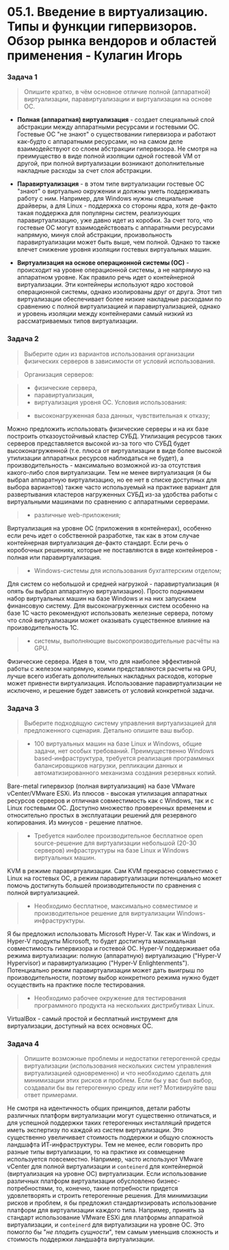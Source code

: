 # 05.1. Введение в виртуализацию. Типы и функции гипервизоров. Обзор рынка вендоров и областей применения - Кулагин Игорь
### Задача 1
> Опишите кратко, в чём основное отличие полной (аппаратной) виртуализации, паравиртуализации и виртуализации на основе ОС.

- **Полная (аппаратная) виртуализация** - создает специальный слой абстракции между аппаратными ресурсами и гостевыми ОС. Гостевые ОС "не знают" о существовании гипервизора и работают как-будто с аппаратными ресурсами, но на самом деле взаимодействуют со слоем абстракции гипервизора. Не смотря на преимущество в виде полной изоляции одной гостевой VM от другой, при полной виртуализации возникают дополнительные накладные расходы за счет слоя абстракции.

- **Паравиртуализация** - в этом типе виртуализации гостевые ОС "знают" о виртуально окружении и должны уметь поддерживать работу с ним. Например, для Windows нужны специальные драйверы, а для Linux - поддержка со стороны ядра, хотя де-факто такая поддержка для популярны систем, реализующих паравиртуализацию, уже давно идет из коробки. За счет того, что гостевые ОС могут взаимодействовать с аппаратными ресурсами напрямую, минуя слой абстракции, произвольность паравиртуализации может быть выше, чем полной. Однако то также влечет снижение уровня изоляции гостевых виртуальных машин.

- **Виртуализация на основе операционной системы (ОС)** - происходит на уровне операционной системы, а не напрямую на аппаратном уровне. Как правило речь идет о контейнерной виртуализации. Эти контейнеры используют ядро хостовой операционной системы, однако изолированы друг от друга. Этот тип виртуализации обеспечивает более низкие накладные расходами по сравнению с полной виртуализацией и паравиртуализацией, однако и уровень изоляции между контейнерами самый низкий из рассматриваемых типов виртуализации.

### Задача 2
> Выберите один из вариантов использования организации физических серверов в зависимости от условий использования.

> Организация серверов:

> - физические сервера,
> - паравиртуализация,
> - виртуализация уровня ОС.
> Условия использования:

> - высоконагруженная база данных, чувствительная к отказу;

Можно предложить использовать физические серверы и на их базе построить отказоустойчивый кластер СУБД. Утилизация ресурсов таких серверов представляется высокой из-за того что СУБД будет высоконагруженной (т.е. плюса от виртуализации в виде более высокой утилизации аппаратных ресурсов наблюдаться не будет), а производительность - максимально возможной из-за отсутствия какого-либо слоя виртуализации. Тем не менее виртуализация (я бы выбрал аппаратную виртуализацию, но ее нет в списке доступных для выбора вариантов) также часто используемый на практике вариант для развертывания кластеров нагруженных СУБД из-за удобства работы с виртуальными машинами по сравнению с аппаратными серверами.

> - различные web-приложения;

Виртуализация на уровне ОС (приложения в контейнерах), особенно если речь идет о собственной разработке, так как в этом случае контейнерная виртуализация де-факто стандарт. Если речь о коробочных решениях, которые не поставляются в виде контейнеров - полная или паравиртуализация.

> - Windows-системы для использования бухгалтерским отделом;

Для систем со небольшой и средней нагрузкой - паравиртуализация (я опять бы выбрал аппаратную виртуализацию). Просто поднимаем набор виртуальных машин на базе Windows и на них запускаем финансовую систему. Для высоконагруженных систем особенно на базе 1С часто рекомендуют использовать железные сервера, потому что слой виртуализации может оказывать существенное влияние на производительность 1С.   

> - системы, выполняющие высокопроизводительные расчёты на GPU.

Физические сервера. Идея в том, что для наиболее эффективной работы с железом напрямую, коими представляются расчеты на GPU, лучше всего избегать дополнительных накладных расходов, которые может привнести виртуализация. Использование паравиртуализации не исключено, и решение будет зависеть от условий конкретной задачи.

### Задача 3
> Выберите подходящую систему управления виртуализацией для предложенного сценария. Детально опишите ваш выбор.

> - 100 виртуальных машин на базе Linux и Windows, общие задачи, нет особых требований. Преимущественно Windows based-инфраструктура, требуется реализация программных балансировщиков нагрузки, репликации данных и автоматизированного механизма создания резервных копий.

Bare-metal гипервизор (полная виртуализация) на базе VMware vCenter/VMware ESXi. Из плюсов - высокая утилизация аппаратных ресурсов серверов и отличная совместимость как с Windows, так и с Linux гостевыми ОС. Доступно множество проверенных временем и относительно простых в эксплуатации решений для резервного копирования. Из минусов - решение платное.

> - Требуется наиболее производительное бесплатное open source-решение для виртуализации небольшой (20-30 серверов) инфраструктуры на базе Linux и Windows виртуальных машин.

KVM в режиме паравиртуализации. Сам KVM прекрасно совместимо с Linux на гостевых ОС, а режим паравиртуализации потенциально может помочь достигнуть большей производительности по сравнения с полной виртуализацией. 

> - Необходимо бесплатное, максимально совместимое и производительное решение для виртуализации Windows-инфраструктуры.

Я бы предложил использовать Microsoft Hyper-V. Так как и Windows, и Hyper-V продукты Microsoft, то будет достигнута максимальная совместимость гипервизора и гостевой ОС. Hyper-V поддерживает оба режима виртуализации: полную (аппаратную) виртуализацию ("Hyper-V Hypervisor) и паравиртуализацию ("Hyper-V Enlightenments"). Потенциально режим паравиртуализации может дать выигрыш по производительности, поэтому выбор конкретного режима нужно будет осуществить на практике после тестирования.

> - Необходимо рабочее окружение для тестирования программного продукта на нескольких дистрибутивах Linux.

VirtualBox - самый простой и бесплатный инструмент для виртуализации, доступный на всех основных ОС. 

### Задача 4
> Опишите возможные проблемы и недостатки гетерогенной среды виртуализации (использования нескольких систем управления виртуализацией одновременно) и что необходимо сделать для минимизации этих рисков и проблем. Если бы у вас был выбор, создавали бы вы гетерогенную среду или нет? Мотивируйте ваш ответ примерами.

Не смотря на идентичность общих принципов, детали работы различных платформ виртуализации могут существенно отличаться, и для успешной поддержки таких гетерогенных инсталляций придется иметь экспертизу по каждой из систем виртуализации. Это существенно увеличивает стоимость поддержки и общую сложность ландшафта ИТ-инфраструктуры. Тем не менее, если говорить про разные типы виртуализации, то на практике их совмещение используется повсеместно. Например, часто используют VMware vCenter для полной виртуализации и `conteinerd` для контейнерной (виртуализация на уровне ОС) виртуализации. Если использование различных платформ виртуализации обусловлено бизнес-потребностями, то, конечно, такие потребности придется удовлетворять и строить гетерогенные решения. Для минимизации рисков и проблем, я бы предложил стандартизировать использование платформ для виртуализации каждого типа. Например, принять за стандарт использование VMware ESXi для платформы аппаратной виртуализации, и `conteinerd` для виртуализации на уровне ОС. Это помогло бы "*не плодить сущности*", тем самым уменьшив сложность и стоимость поддержки ландшафта виртуализации.